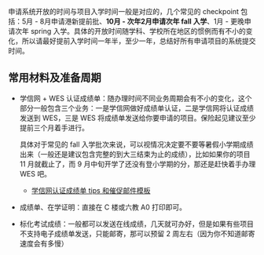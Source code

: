 
申请系统开放的时间与项目入学时间一般是对应的，几个常见的 checkpoint 包括：5月 - 8月申请港新提前批、**10月 - 次年2月申请次年 fall 入学**、1月 - 更晚申请次年 spring 入学。具体的开放时间随学科、学校所在地区的惯例而有不小的变化，所以请最好提前入学时间一年半，至少一年，总结好所有申请项目的系统提交时间。

## 常用材料及准备周期

-   学信网 + WES 认证成绩单：随办理时间不同业务周期会有不小的变化，这个部分一般包含三个业务：一是学信网做好成绩单认证，二是学信网将认证成绩发送到 WES，三是 WES 将成绩单发送给你要申请的项目。保险起见建议至少提前三个月着手进行。

    具体对于常见的 fall 入学批次来说，可以视情况决定要不要等暑假小学期成绩出来（一般还是建议包含完整的到大三结束为止的成绩），比如如果你的项目 11 月就截止了，而 9 月中旬开学了还没有登小学期的分，那还是赶快着手办理 WES 吧。

    - [学信网认证成绩单 tips 和催促邮件模板](../help/chsi/)

-   成绩单、在学证明：直接在 C 楼或六教 A0 打印即可。
-   标化考试成绩：一般都可以发送在线成绩，几天就可办好，但是如果有些项目不支持电子成绩单发送，只能邮寄，那可以预留 2 周左右（因为你不知道邮寄速度会有多慢）
